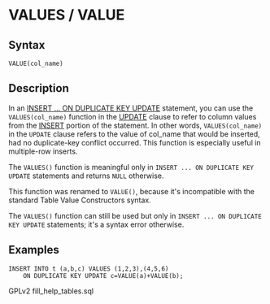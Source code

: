
# VALUES / VALUE

## Syntax


```
VALUE(col_name)
```

## Description


In an [INSERT ... ON DUPLICATE KEY UPDATE](../../../data-manipulation/inserting-loading-data/insert-on-duplicate-key-update.md) statement, you can use the `VALUES(col_name)` function in the [UPDATE](../../../data-manipulation/changing-deleting-data/update.md) clause to refer to column values from the [INSERT](../../../data-manipulation/inserting-loading-data/insert.md) portion of the statement. In other words, `VALUES(col_name)` in the `UPDATE` clause refers to the value of col_name that would be inserted, had no duplicate-key conflict occurred. This function is especially useful in multiple-row inserts.


The `VALUES()` function is meaningful only in `INSERT ... ON DUPLICATE KEY UPDATE` statements and returns `NULL` otherwise.


This function was renamed to `VALUE()`, because it's incompatible with the standard Table Value Constructors syntax.


The `VALUES()` function can still be used but only in `INSERT ... ON DUPLICATE KEY UPDATE` statements; it's a syntax error otherwise.


## Examples


```
INSERT INTO t (a,b,c) VALUES (1,2,3),(4,5,6)
    ON DUPLICATE KEY UPDATE c=VALUE(a)+VALUE(b);
```


GPLv2 fill_help_tables.sql

